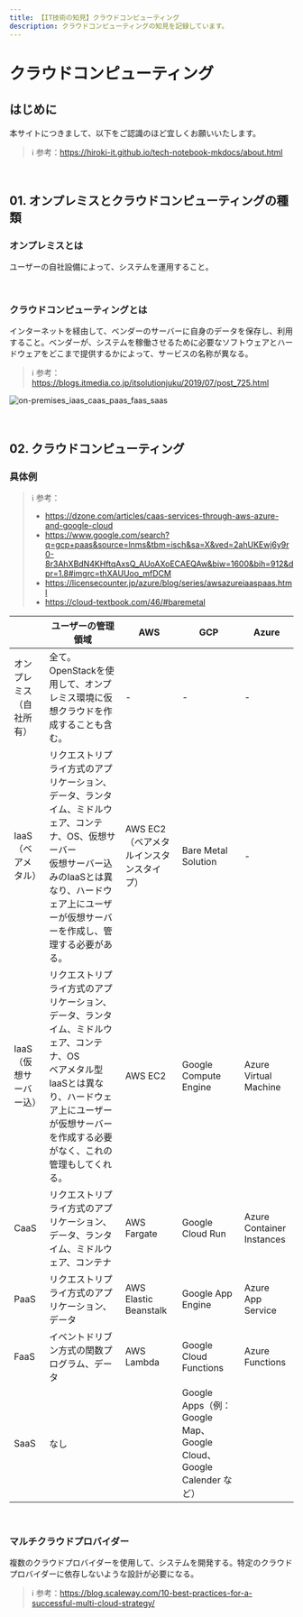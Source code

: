 ```yaml
---
title: 【IT技術の知見】クラウドコンピューティング
description: クラウドコンピューティングの知見を記録しています。
---
```


# クラウドコンピューティング

## はじめに

本サイトにつきまして、以下をご認識のほど宜しくお願いいたします。

> ℹ️ 参考：https://hiroki-it.github.io/tech-notebook-mkdocs/about.html

<br>

## 01. オンプレミスとクラウドコンピューティングの種類

### オンプレミスとは

ユーザーの自社設備によって、システムを運用すること。　

<br>

### クラウドコンピューティングとは

インターネットを経由して、ベンダーのサーバーに自身のデータを保存し、利用すること。ベンダーが、システムを稼働させるために必要なソフトウェアとハードウェアをどこまで提供するかによって、サービスの名称が異なる。

> ℹ️ 参考：https://blogs.itmedia.co.jp/itsolutionjuku/2019/07/post_725.html

![on-premises_iaas_caas_paas_faas_saas](https://raw.githubusercontent.com/hiroki-it/tech-notebook/master/images/on-premises_iaas_caas_paas_faas_saas.png)

<br>

## 02. クラウドコンピューティング

### 具体例

> ℹ️ 参考：
>
> - https://dzone.com/articles/caas-services-through-aws-azure-and-google-cloud
> - https://www.google.com/search?q=gcp+paas&source=lnms&tbm=isch&sa=X&ved=2ahUKEwj6y9r0-8r3AhXBdN4KHftqAxsQ_AUoAXoECAEQAw&biw=1600&bih=912&dpr=1.8#imgrc=thXAUUoo_mfDCM
> - https://licensecounter.jp/azure/blog/series/awsazureiaaspaas.html
> - https://cloud-textbook.com/46/#baremetal

|                          | ユーザーの管理領域                                           | AWS                                     | GCP                                                          | Azure                     |
| ------------------------ | ------------------------------------------------------------ | --------------------------------------- | ------------------------------------------------------------ | ------------------------- |
| オンプレミス（自社所有） | 全て。OpenStackを使用して、オンプレミス環境に仮想クラウドを作成することも含む。 | -                                       | -                                                            | -                         |
| IaaS（ベアメタル）       | リクエストリプライ方式のアプリケーション、データ、ランタイム、ミドルウェア、コンテナ、OS、仮想サーバー<br>仮想サーバー込みのIaaSとは異なり、ハードウェア上にユーザーが仮想サーバーを作成し、管理する必要がある。 | AWS EC2（ベアメタルインスタンスタイプ） | Bare Metal Solution                                          | -                         |
| IaaS（仮想サーバー込）     | リクエストリプライ方式のアプリケーション、データ、ランタイム、ミドルウェア、コンテナ、OS<br>ベアメタル型IaaSとは異なり、ハードウェア上にユーザーが仮想サーバーを作成する必要がなく、これの管理もしてくれる。 | AWS EC2                                 | Google Compute Engine                                        | Azure Virtual Machine     |
| CaaS                     | リクエストリプライ方式のアプリケーション、データ、ランタイム、ミドルウェア、コンテナ | AWS Fargate                             | Google Cloud Run                                             | Azure Container Instances |
| PaaS                     | リクエストリプライ方式のアプリケーション、データ             | AWS Elastic Beanstalk                   | Google App Engine                                            | Azure App Service         |
| FaaS                     | イベントドリブン方式の関数プログラム、データ                 | AWS Lambda                              | Google Cloud Functions                                       | Azure Functions           |
| SaaS                     | なし                                                         |                                         | Google Apps（例：Google Map、Google Cloud、Google Calender など） |                           |

<br>

### マルチクラウドプロバイダー

複数のクラウドプロバイダーを使用して、システムを開発する。特定のクラウドプロバイダーに依存しないような設計が必要になる。

> ℹ️ 参考：https://blog.scaleway.com/10-best-practices-for-a-successful-multi-cloud-strategy/

<br>
